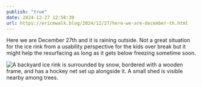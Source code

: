 ```yaml
---
publish: "true"
date: 2024-12-27 12:58:39
url: https://ericmwalk.blog/2024/12/27/here-we-are-december-th.html
---
```


Here we are December 27th and it is raining outside. Not a great situation for the ice rink from a usability perspective for the kids over break but it might help the resurfacing as long as it gets below freezing sometime soon.

![A backyard ice rink is surrounded by snow, bordered with a wooden frame, and has a hockey net set up alongside it. A small shed is visible nearby among trees.](https://ericmwalk.blog/uploads/2024/img-1531.jpeg)